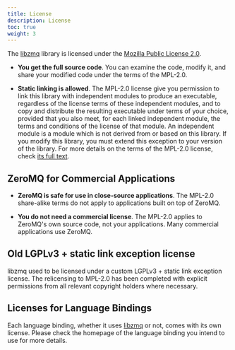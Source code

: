 ```yaml
---
title: License
description: License
toc: true
weight: 3
---
```


The [libzmq](https://github.com/zeromq/libzmq) library is licensed under the [Mozilla Public License 2.0](https://www.mozilla.org/en-US/MPL/2.0/).

* **You get the full source code**. You can examine the code, modify it, and share your modified code under the terms of the MPL-2.0.

* **Static linking is allowed**. The MPL-2.0 license give you permission to link this library with independent modules to produce an executable, regardless of the license terms of these independent modules, and to copy and distribute the resulting executable under terms of your choice, provided that you also meet, for each linked independent module, the terms and conditions of the license of that module. An independent module is a module which is not derived from or based on this library. If you modify this library, you must extend this exception to your version of the library. For more details on the terms of the MPL-2.0 license, check [its full text](https://www.mozilla.org/en-US/MPL/2.0/).

## ZeroMQ for Commercial Applications

* **ZeroMQ is safe for use in close-source applications**. The MPL-2.0 share-alike terms do not apply to applications built on top of ZeroMQ.

* **You do not need a commercial license**. The MPL-2.0 applies to ZeroMQ's own source code, not your applications. Many commercial applications use ZeroMQ.

## Old LGPLv3 + static link exception license

libzmq used to be licensed under a custom LGPLv3 + static link exception license. The relicensing to MPL-2.0 has been completed with explicit permissions from all relevant copyright holders where necessary.

## Licenses for Language Bindings

Each language binding, whether it uses [libzmq](https://github.com/zeromq/libzmq) or not, comes with its own license.
Please check the homepage of the language binding you intend to use for more details.
